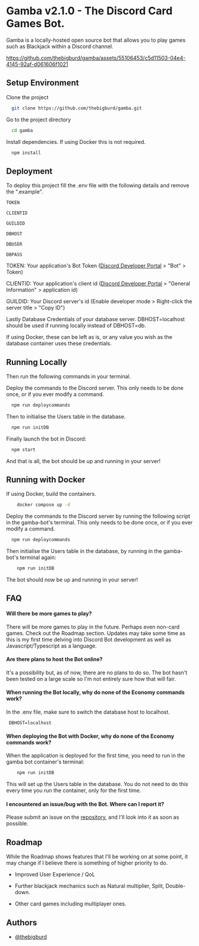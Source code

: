
# Gamba v2.1.0 - The Discord Card Games Bot.

Gamba is a locally-hosted open source bot that allows you to play games such as Blackjack within a Discord channel. 


https://github.com/thebigburd/gamba/assets/55106453/c5d11503-04e4-4145-92af-d061606f1021


## Setup Environment

Clone the project

```bash
  git clone https://github.com/thebigburd/gamba.git
```

Go to the project directory

```bash
  cd gamba
```

Install dependencies. If using Docker this is not required.

```bash
  npm install
```


## Deployment

To deploy this project fill the .env file with the following details and remove the ".example".

`TOKEN`

`CLIENTID`

`GUILDID`

`DBHOST`

`DBUSER`

`DBPASS`

TOKEN: Your application's Bot Token ([Discord Developer Portal](https://discord.com/developers/applications) > "Bot" > Token)

CLIENTID: Your application's client id ([Discord Developer Portal](https://discord.com/developers/applications) > "General Information" > application id)

GUILDID: Your Discord server's id (Enable developer mode > Right-click the server title > "Copy ID")

Lastly Database Credentials of your database server. DBHOST=localhost should be used if running locally instead of DBHOST=db.

 If using Docker, these can be left as is, or any value you wish as the database container uses these credentials.

## Running Locally

Then run the following commands in your terminal.

Deploy the commands to the Discord server. This only needs to be done once, or if you ever modify a command.

```bash
  npm run deploycommands
```

Then to initialise the Users table in the database.

```bash
  npm run initDB
```

Finally launch the bot in Discord:

```bash
  npm start
```
And that is all, the bot should be up and running in your server!

## Running with Docker

If using Docker, build the containers.

```bash
    docker compose up -d
```
Deploy the commands to the Discord server by running the following script in the gamba-bot's terminal. This only needs to be done once, or if you ever modify a command.

```bash
  npm run deploycommands
```

Then initialise the Users table in the database, by running in the gamba-bot's terminal again:

```bash
    npm run initDB
```


The bot should now be up and running in your server!

## FAQ


#### Will there be more games to play?

There will be more games to play in the future. Perhaps even non-card games. Check out the Roadmap section. Updates may take some time as this is my first time delving into Discord Bot development as well as Javascript/Typescript as a language.


#### Are there plans to host the Bot online?

It's a possibility but, as of now, there are no plans to do so. The bot hasn't been tested on a large scale so I'm not entirely sure how that will fair.

#### When running the Bot locally, why do none of the Economy commands work?

In the .env file, make sure to switch the database host to localhost.

` DBHOST=localhost`

#### When deploying the Bot with Docker, why do none of the Economy commands work?

When the application is deployed for the first time, you need to run in the gamba bot container's terminal:

```bash
    npm run initDB
```

This will set up the Users table in the database. You do not need to do this every time you run the container, only for the first time.

#### I encountered an issue/bug with the Bot. Where can I report it?

Please submit an issue on the [repository](https://github.com/thebigburd/gamba/issues), and I'll look into it as soon as possible.

## Roadmap
While the Roadmap shows features that I'll be working on at some point, it may change if I believe there is something of higher priority to do.

- Improved User Experience / QoL

- Further blackjack mechanics such as Natural multiplier, Split, Double-down.

- Other card games including multiplayer ones.


## Authors

- [@thebigburd](https://github.com/thebigburd)

